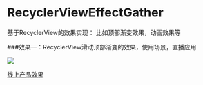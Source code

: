 # RecyclerViewEffectGather
基于RecyclerView的效果实现： 比如顶部渐变效果，动画效果等

###效果一：RecyclerView滑动顶部渐变的效果，使用场景，直播应用

![](http://s17.mogucdn.com/new1/v1/bmisc/71ed56b6f88943026d447bb285d2ba55/170009542437.png)

[线上产品效果](http://v.qq.com/page/o/y/s/o01903jcnys.html)

